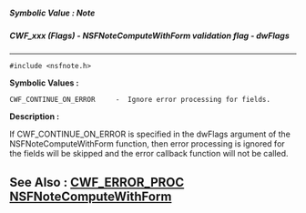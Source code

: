 ##### Symbolic Value : Note
##### CWF_xxx (Flags) - NSFNoteComputeWithForm validation flag - dwFlags
---
```
#include <nsfnote.h>
```

**Symbolic Values :**

	CWF_CONTINUE_ON_ERROR	  -  Ignore error processing for fields.


**Description :**

If CWF_CONTINUE_ON_ERROR is specified in the dwFlags argument of the NSFNoteComputeWithForm function, then error processing is ignored for the fields will be skipped and the error callback function will not be called.


**See Also :**
[CWF_ERROR_PROC](/domino-c-api-docs/reference/Data/CWF_ERROR_PROC)
[NSFNoteComputeWithForm](/domino-c-api-docs/reference/Func/NSFNoteComputeWithForm)
---
